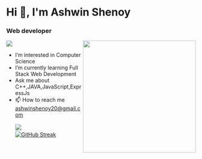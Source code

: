 <h1 align="left">Hi 👋, I'm Ashwin Shenoy</h1>
<h3 align="left">Web developer</h3>
<p><img align="right" src="https://png.pngtree.com/png-vector/20200618/ourlarge/pngtree-young-people-work-and-study-from-home-in-flat-style-png-image_2256889.jpg" height="300rem" width="300rem"/></p>

![](https://komarev.com/ghpvc/?username=ashw1nshenoy)


- I’m interested in Computer Science
- I’m currently learning Full Stack Web Development
- Ask me about C++,JAVA,JavaScript,ExpressJs
- 📫 How to reach me ashwinshenoy20@gmail.com
<br><br>
![](https://github-readme-stats.vercel.app/api?username=ashw1nshenoy&theme=default&hide_border=false&include_all_commits=false&count_private=false)<br/>
[![GitHub Streak](https://github-readme-streak-stats.herokuapp.com?user=ashw1nshenoy&theme=algolia&hide_border=true)](https://git.io/streak-stats)
<!---
ashw1nshenoy/ashw1nshenoy is a ✨ special ✨ repository because its `README.md` (this file) appears on your GitHub profile.
You can click the Preview link to take a look at your changes.
--->
